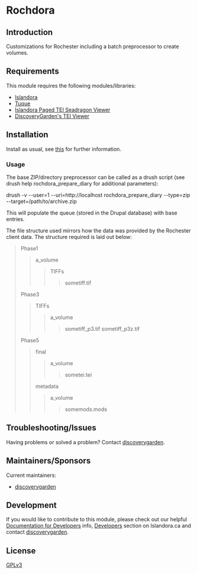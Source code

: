 # Rochdora

## Introduction

Customizations for Rochester including a batch preprocessor to create volumes.

## Requirements

This module requires the following modules/libraries:

* [Islandora](https://github.com/islandora/islandora)
* [Tuque](https://github.com/islandora/tuque)
* [Islandora Paged TEI Seadragon Viewer](https://github.com/discoverygarden/islandora_paged_tei_seadragon)
* [DiscoveryGarden's TEI Viewer](https://github.com/discoverygarden/tei_viewer)

## Installation

Install as usual, see [this](https://drupal.org/documentation/install/modules-themes/modules-7) for further information.

### Usage

The base ZIP/directory preprocessor can be called as a drush script (see drush help rochdora_prepare_diary for additional parameters):

drush -v --user=1 --uri=http://localhost rochdora_prepare_diary --type=zip --target=/path/to/archive.zip

This will populate the queue (stored in the Drupal database) with base entries.

The file structure used mirrors how the data was provided by the Rochester client data.
The structure required is laid out below:

> Phase1
>
>> a_volume
>>
>>> TIFFs
>>>
>>>> sometiff.tif
>
> Phase3
>
>>TIFFs
>>
>>> a_volume
>>>
>>>> sometiff_p3.tif
>>>> sometiff_p3z.tif
>
> Phase5
>
>>final
>>
>>> a_volume
>>>
>>>> sometei.tei
>>
>> metadata
>>
>>> a_volume
>>>
>>>> somemods.mods

## Troubleshooting/Issues

Having problems or solved a problem? Contact [discoverygarden](http://support.discoverygarden.ca).

## Maintainers/Sponsors

Current maintainers:

* [discoverygarden](http://www.discoverygarden.ca)

## Development

If you would like to contribute to this module, please check out our helpful
[Documentation for Developers](https://github.com/Islandora/islandora/wiki#wiki-documentation-for-developers)
info, [Developers](http://islandora.ca/developers) section on Islandora.ca and
contact [discoverygarden](http://support.discoverygarden.ca).

## License

[GPLv3](http://www.gnu.org/licenses/gpl-3.0.txt)
